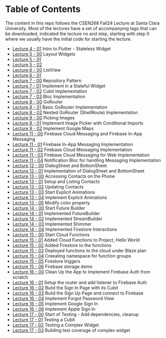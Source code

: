 # Table of Contents
The content in this repo follows the CSEN268 Fall24 Lecture at Santa Clara University. Most of the lectures have a set of accompanying tags that can be downloaded, indicated the lecture no and step, starting with step 0 where we usually have the initial code for starting the lecture.

- [Lecture 4 - 01](https://github.com/mehmetartun/CSEN268-F24/tree/L04.01) Intro to Flutter - Stateless Widget
- [Lecture 5 - 00](https://github.com/mehmetartun/CSEN268-F24/tree/L05.00) Layout Widgets
- [Lecture 5 - 01](https://github.com/mehmetartun/CSEN268-F24/tree/L05.01)
- [Lecture 5 - 02](https://github.com/mehmetartun/CSEN268-F24/tree/L05.02)
- [Lecture 6 - 00](https://github.com/mehmetartun/CSEN268-F24/tree/L06.00) ListView
- [Lecture 6 - 01](https://github.com/mehmetartun/CSEN268-F24/tree/L06.01)
- [Lecture 7 - 00](https://github.com/mehmetartun/CSEN268-F24/tree/L07.00) Repository Pattern
- [Lecture 7 - 01](https://github.com/mehmetartun/CSEN268-F24/tree/L07.01) Implement in a Stateful Widget
- [Lecture 7 - 02](https://github.com/mehmetartun/CSEN268-F24/tree/L07.02) Cubit Implementation
- [Lecture 7 - 03](https://github.com/mehmetartun/CSEN268-F24/tree/L07.03) Bloc Implementation
- [Lecture 8 - 00](https://github.com/mehmetartun/CSEN268-F24/tree/L08.00) GoRouter
- [Lecture 8 - 01](https://github.com/mehmetartun/CSEN268-F24/tree/L08.01) Basic GoRouter Implementation
- [Lecture 8 - 02](https://github.com/mehmetartun/CSEN268-F24/tree/L08.02) Nested GoRouter (ShellRoute) Implementation
- [Lecture 9 - 00](https://github.com/mehmetartun/CSEN268-F24/tree/L09.00) Picking Images
- [Lecture 9 - 01](https://github.com/mehmetartun/CSEN268-F24/tree/L09.01) Implement Image Picker with Conditional Imports
- [Lecture 9 - 02](https://github.com/mehmetartun/CSEN268-F24/tree/L09.02) Implement Google Maps
- [Lecture 11 - 00](https://github.com/mehmetartun/CSEN268-F24/tree/L11.00) Firebase Cloud Messaging and Firebase In-App Messaging
- [Lecture 11 - 01](https://github.com/mehmetartun/CSEN268-F24/tree/L11.01) Firebase In-App Messaging Implementation
- [Lecture 11 - 02](https://github.com/mehmetartun/CSEN268-F24/tree/L11.02) Firebase Cloud Messaging Implementation
- [Lecture 11 - 03](https://github.com/mehmetartun/CSEN268-F24/tree/L11.03) Firebase Cloud Messaging for Web Implementation
- [Lecture 11 - 04](https://github.com/mehmetartun/CSEN268-F24/tree/L11.04) Notification Bloc for handling Messaging Implementation
- [Lecture 12 - 00](https://github.com/mehmetartun/CSEN268-F24/tree/L12.00) DialogSheet and BottomSheet
- [Lecture 12 - 01](https://github.com/mehmetartun/CSEN268-F24/tree/L12.01) Implementation of DialogSheet and BottomSheet
- [Lecture 13 - 00](https://github.com/mehmetartun/CSEN268-F24/tree/L13.00) Accessing Contacts on the Phone
- [Lecture 13 - 01](https://github.com/mehmetartun/CSEN268-F24/tree/L13.01) Setup and Listing Contacts
- [Lecture 13 - 02](https://github.com/mehmetartun/CSEN268-F24/tree/L13.02) Updating Contacts
- [Lecture 13 - 03](https://github.com/mehmetartun/CSEN268-F24/tree/L13.03) Start Explicit Animations
- [Lecture 13 - 04](https://github.com/mehmetartun/CSEN268-F24/tree/L13.04) Implement Explicit Animations
- [Lecture 13 - 05](https://github.com/mehmetartun/CSEN268-F24/tree/L13.05) Modify color property
- [Lecture 14 - 00](https://github.com/mehmetartun/CSEN268-F24/tree/L14.00) Start Future Builder
- [Lecture 14 - 01](https://github.com/mehmetartun/CSEN268-F24/tree/L14.01) Implemented FutureBuilder
- [Lecture 14 - 02](https://github.com/mehmetartun/CSEN268-F24/tree/L14.02) Implemented StreamBuilder
- [Lecture 14 - 03](https://github.com/mehmetartun/CSEN268-F24/tree/L14.03) Implemented Shimmer
- [Lecture 14 - 04](https://github.com/mehmetartun/CSEN268-F24/tree/L14.04) Implemented Firestore Interactions
- [Lecture 15 - 00](https://github.com/mehmetartun/CSEN268-F24/tree/L15.00) Start Cloud Functions
- [Lecture 15 - 01](https://github.com/mehmetartun/CSEN268-F24/tree/L15.01) Added Cloud Functions to Project, Hello World
- [Lecture 15 - 02](https://github.com/mehmetartun/CSEN268-F24/tree/L15.02) Added Firestore to the functions
- [Lecture 15 - 03](https://github.com/mehmetartun/CSEN268-F24/tree/L15.03) Deployed functions to the cloud under Blaze plan
- [Lecture 15 - 04](https://github.com/mehmetartun/CSEN268-F24/tree/L15.04) Creeating namespace for function groups
- [Lecture 15 - 05](https://github.com/mehmetartun/CSEN268-F24/tree/L15.05) Firestore triggers
- [Lecture 15 - 06](https://github.com/mehmetartun/CSEN268-F24/tree/L15.06) Firebase storage demo
- [Lecture 16 - 00](https://github.com/mehmetartun/CSEN268-F24/tree/L16.00) Clean Up the App to Implement Firebase Auth from scratch
- [Lecture 16 - 01](https://github.com/mehmetartun/CSEN268-F24/tree/L16.01) Setup the router and add listener to Firebase Auth
- [Lecture 16 - 02](https://github.com/mehmetartun/CSEN268-F24/tree/L16.02) Build the Sign In Page with its Cubit
- [Lecture 16 - 03](https://github.com/mehmetartun/CSEN268-F24/tree/L16.03) Build the Sign Up Page and connect to Firebase 
- [Lecture 16 - 04](https://github.com/mehmetartun/CSEN268-F24/tree/L16.04) Implement Forgot Password View
- [Lecture 16 - 05](https://github.com/mehmetartun/CSEN268-F24/tree/L16.05) Implement Google Sign In
- [Lecture 16 - 06](https://github.com/mehmetartun/CSEN268-F24/tree/L16.06) Implement Apple Sign In
- [Lecture 17 - 00](https://github.com/mehmetartun/CSEN268-F24/tree/L17.00) Start of Testing - Add dependencies, cleanup
- [Lecture 17 - 01](https://github.com/mehmetartun/CSEN268-F24/tree/L17.01) Testing a Cubit
- [Lecture 17 - 02](https://github.com/mehmetartun/CSEN268-F24/tree/L17.02) Testing a Complex Widget
- [Lecture 17 - 03](https://github.com/mehmetartun/CSEN268-F24/tree/L17.03) Building test coverage of complex widget





